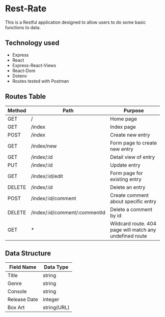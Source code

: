 
# Rest-Rate
This is a Restful application designed to allow users to do some basic 
functions to data.
## Technology used
- Express 
- React
- Express-React-Views
- React-Dom
- Dotenv 
- Routes tested with Postman

## Routes Table
| Method | Path | Purpose |
|---|---|---|
| GET | / | Home page |
| GET | /index | Index page |
| POST | /index | Create new entry |
| GET | /index/new | Form page to create new entry |
| GET | /index/:id | Detail view of entry |
| PUT | /index/:id | Update entry |
| GET | /index/:id/edit | Form page for existing entry |
| DELETE | /index/:id | Delete an entry |
| POST | /index/:id/comment | Create comment about specific entry |
| DELETE | /index/:id/comment/:commentId | Delete a comment by id |
| GET | * | Wildcard route. 404 page will match any undefined route |

## Data Structure
| Field Name | Data Type |
|---|---|
| Title | string |
| Genre | string |
| Console | string |
| Release Date | integer |
| Box Art | string(URL) |